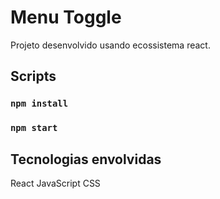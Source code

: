 # Menu Toggle

Projeto desenvolvido usando ecossistema react.

## Scripts

### `npm install`
### `npm start`

## Tecnologias envolvidas

React
JavaScript
CSS

